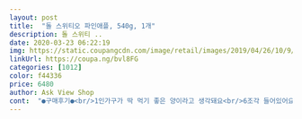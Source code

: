 ```yaml
---
layout: post 
title:  "돌 스위티오 파인애플, 540g, 1개" 
description: 돌 스위티 ..
date: 2020-03-23 06:22:19 
img: https://static.coupangcdn.com/image/retail/images/2019/04/26/10/9/634cbc92-9dc8-4642-9b42-7c6a30d524d6.jpg 
linkUrl: https://coupa.ng/bvl8FG 
categories: [1012] 
color: f44336 
price: 6480 
author: Ask View Shop 
cont:  "●구매후기●<br/>1인가구가 딱 먹기 좋은 양이라고 생각돼요<br/>6조각 들어있어요<br/>========================================================<br/>●구매이유<br/>●사용후기<br/>간편하게 먹기 좋아서 종종 구매할 것 같아요!<br/>과육이 부드럽고 입안에 들어가니 상콤새콤 과즙이 터집니다 터져요~ 파인애플은 왠만하면 새콤하니 맛있는데 과육이 어떤건 좀 질기고 억센것도 있는데요 이 제품은 야들야들 부드럽습니다<br/>과일 좋아하는 21개월 아들을 위해<br/>굉장히 달고 신선해서 오늘샀는데 오늘다먹어갑니다ㅠㅠ<br/>국물도 약간 들어있어요<br/>그런데 기한이 좀 짧은면이 있어서  적은 양을 주문해서 빨리 먹고 다시 주문하는게 맛있게 먹는 방법이고 어차피 기한안에 충분히 먹고도 남아서 의미가 없습니다!!<br/>기계로 잘랐겠죠?! 정갈하네요 아주.<br/>.<br/><br/>단맛도 약간 있지만 신맛이 강해요<br/>돌 사 제품이길래 구매했어요!!!<br/>동그란 도넛모양으로 잘라진 파인애플이<br/>맛있고 편해서 좋은데<br/>매번 통 파인애플 사면 손질해서 자르는게 너무 번거로웠는데<br/>먹고 남은건 랩 씌워서 냉장고에 넣어놨어요<br/>먹어보니 상큼하고 시큼해요!<br/>밀봉된 팩 안에 파인애플 동그랗게 잘라진 게<br/>보니 있길래 가격도 너무 좋아서 얼른 구매했어요<br/>새벽2시쯤 배송이 되어서 냉장고에 넣어놨고 아침에 아이들하고 3개를 잘라서 먹었는데 상큼새콤달콤 맛있네요!!!!  540그람이 동그랗게 도넛 모양으로 6개 들어 있습니다;;<br/>새벽에 세제랑 같이 이거저거 주문을 해서 무거웠을텐데 잘 쌓아서 갖다놔주셔서 쿠팡맨님;!!! 쌩유베뤼머치입니다~~<br/>손질된 파인애플을 구입했어요<br/>솔직히 파인애플은 왠만하면 맛없기 힘든 과일이라.<br/>.<br/> 평타는 예상하고 맛을 기대하며 주문을 했습니다!!!<br/>수많은 프레쉬제품을 구매했지만 파인애플은 처음 구매해봅니다.<br/> 돌에서 나온 파인애플 주스는 겁나 많이 먹어봤는데 생과로는 처음이라 ;;<br/>쉽지는 않네요.<br/>.<br/><br/>신 거 너무 좋아해서 레몬이나 한라봉 파인애플<br/>신맛 60프로 단맛 40프로네요<br/>양에 비해 가격이 너무 비싸서<br/>역시 숏다리 먹깨비 둘째가 ‘맛있다 또 먹고 싶다 ‘ 그러네요 눼.<br/>;; 맛있긴 합니다~ 잘라서 첫째랑 같이 먹으라고 주니 조그만 입으로 첫째보다 미친듯이 흡입을 합니다.<br/> 진공청소기인줄.<br/>.<br/>;;;;  그리 맛있나!! 몇개 더 살껄 ... <br/> 후회가 밀려옵니다.<br/><br/>이건 진짜 간편해요<br/>이런거 잘 먹거든요<br/>있다고 생각해서 처음으로 조각 파인애플을 사보았습니다<br/>있어도 비싸고 사서 손질해야 하는 번거로움.<br/>.<br/><br/>자주사먹지는 못할듯ㅠㅠ<br/>저는 과일좋아하는 아들만 먹이려고 샀는데요<br/>저는 신 게 좋으니 상관없어요<br/>좀 더 달면 좋겠지만<br/>참고하셔서 좋은 구매 되시기 바랍니다~<br/>총 6개가 들어있어요<br/>쿠팡에서 간편하게 주문하면 되니 하루만 기다리고 먹자고 달래주었네요!! 통조림에 들어 있는 파인애플과는 차원이 달리 너무 맛있고 신선합니다.<br/> 생과를 방금 잘라서 먹는 맛과 약간 비슷한거 같습니다<br/>통으로된 파인애플은 손질하기도 어렵고 버려지는 쓰레기가 너무 많은 단점이<br/>파인애플 구매리뷰입니다<br/>파인애플은 시중에서 사실 찾아보기가<br/>파인애플이 너무 먹고 싶어서 쿠팡 로켓후레시에<br/>한개 꺼내서 접시에 놓고 여러조각으로 잘라서<br/>" 
---
```

